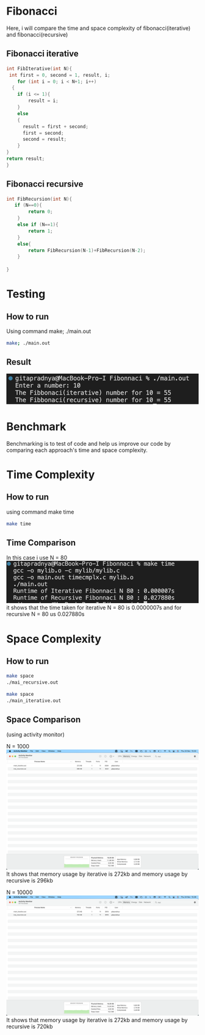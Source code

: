 # Fibonacci

Here, i will compare the time and space complexity of fibonacci(iterative) and fibonacci(recursive)

## Fibonacci iterative

```c
int FibIterative(int N){
 int first = 0, second = 1, result, i;
    for (int i = 0; i < N+1; i++)
  {
    if (i <= 1){
        result = i;
    }
    else
    {
      result = first + second;
      first = second;
      second = result;
    }
}
return result;
}
```

## Fibonacci recursive

```c
int FibRecursion(int N){
   if (N==0){
        return 0;
    }
    else if (N==1){
        return 1;
    }
    else{
        return FibRecursion(N-1)+FibRecursion(N-2);
    }

}
```

# Testing

## How to run

Using command make; ./main.out

```bash
make; ./main.out
```

## Result

![Result](Images/Result.png)

# Benchmark

Benchmarking is to test of code and help us improve our code by comparing each approach's time and space complexity.

# Time Complexity

## How to run

using command make time

```bash
make time
```

## Time Comparison

In this case i use N = 80
![TimeComplx](Images/TimeCmplx.png)
it shows that the time taken for iterative N = 80 is 0.0000007s and for recursive N = 80 us 0.027880s

# Space Complexity

## How to run

```bash
make space
./mai_recursive.out
```

```bash
make space
./main_iterative.out
```

## Space Comparison

(using activity monitor)

N = 1000
![SpaceCmplx](Images/Space1k.png)
It shows that memory usage by iterative is 272kb and memory usage by recursive is 296kb

N = 10000
![SpaceCmplx](Images/Space10k.png)
It shows that memory usage by iterative is 272kb and memory usage by recursive is 720kb
